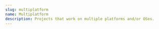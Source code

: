 ```yaml
---
slug: multiplatform
name: Multiplatform
description: Projects that work on multiple platforms and/or OSes.
---
```

